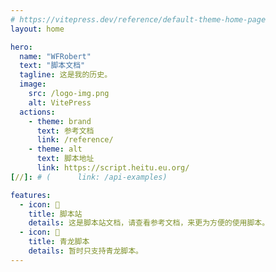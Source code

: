 ```yaml
---
# https://vitepress.dev/reference/default-theme-home-page
layout: home

hero:
  name: "WFRobert"
  text: "脚本文档"
  tagline: 这是我的历史。
  image:
    src: /logo-img.png
    alt: VitePress
  actions:
    - theme: brand
      text: 参考文档
      link: /reference/
    - theme: alt
      text: 脚本地址
      link: https://script.heitu.eu.org/
[//]: # (      link: /api-examples)

features:
  - icon: 📝
    title: 脚本站
    details: 这是脚本站文档，请查看参考文档，来更为方便的使用脚本。
  - icon: 🚀
    title: 青龙脚本
    details: 暂时只支持青龙脚本。
---
```


